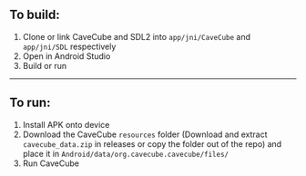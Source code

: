 ## To build:
1. Clone or link CaveCube and SDL2 into `app/jni/CaveCube` and `app/jni/SDL` respectively
2. Open in Android Studio
3. Build or run

---

## To run:
1. Install APK onto device
2. Download the CaveCube `resources` folder (Download and extract `cavecube_data.zip` in releases or copy the folder out of the repo) and place it in `Android/data/org.cavecube.cavecube/files/`
3. Run CaveCube
